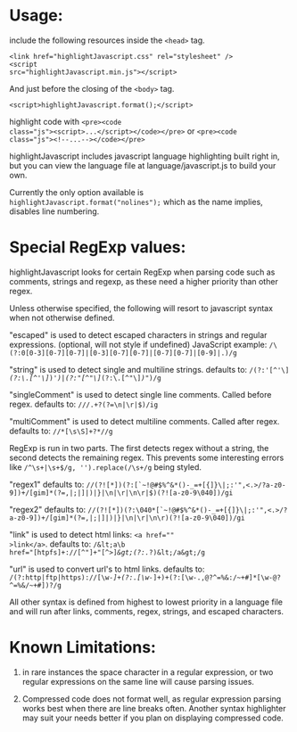 Usage:
======

include the following resources inside the <code>&lt;head&gt;</code> tag.

<code>&lt;link href="highlightJavascript.css" rel="stylesheet" /&gt;
&lt;script src="highlightJavascript.min.js"&gt;&lt;/script&gt;</code>

And just before the closing of the <code>&lt;body&gt;</code> tag.

<code>&lt;script&gt;highlightJavascript.format();&lt;/script&gt;</code>

highlight code with <code>&lt;pre&gt;&lt;code class="js"&gt;&lt;script&gt;...&lt;/script&gt;&lt;/code&gt;&lt;/pre&gt;</code> or <code>&lt;pre&gt;&lt;code class="js"&gt;&lt;!--...--&gt;&lt;/code&gt;&lt;/pre&gt;</code>

highlightJavascript includes javascript language highlighting built right in, but you can view the language file at language/javascript.js to build your own.

Currently the only option available is <code>highlightJavascript.format("nolines");</code> which as the name implies, disables line numbering.



Special RegExp values:
======================

highlightJavascript looks for certain RegExp when parsing code such as comments, strings and regexp, as these need a higher priority than other regex.

Unless otherwise specified, the following will resort to javascript syntax when not otherwise defined.

"escaped" is used to detect escaped characters in strings and regular expressions. (optional, will not style if undefined) JavaScript example: <code>/\\(?:0[0-3][0-7][0-7]|[0-3][0-7][0-7]|[0-7][0-7]|[0-9]|.)/g</code>

"string" is used to detect single and multiline strings. defaults to: <code>/(?:'[^'\\]*(?:\\.[^'\\]*)*')|(?:"[^"\\]*(?:\\.[^"\\]*)*")/g</code>

"singleComment" is used to detect single line comments. Called before regex. defaults to: <code>/\/\/.+?(?=\n|\r|$)/ig</code>

"multiComment" is used to detect multiline comments. Called after regex. defaults to: <code>/\/\*[\s\S]+?\*\//g</code>

RegExp is run in two parts. The first detects regex without a string, the second detects the remaining regex. This prevents some interesting errors like <code>/^\s+|\s+$/g, '').replace(/\s+/g</code> being styled.

"regex1" defaults to: <code>/\/(?![\*])(?:[\`\~\!\@\#\$\%\^\&\*\(\)\-\_\=\+\[\{\]\}\\\|\;\:\'\"\,\<\.\>\/\?a-z0-9])+\/[gim]*(?=\,|\;|\]|\)|\}|\n|\r|\n\r|$)(?![a-z0-9\040])/gi</code>

"regex2" defaults to: <code>/\/(?![\*])(?:\040*[\`\~\!\@\#\$\%\^\&\*\(\)\-\_\=\+\[\{\]\}\\\|\;\:\'\"\,\<\.\>\/\?a-z0-9])+\/[gim]*(?=\,|\;|\]|\)|\}|\n|\r|\n\r)(?![a-z0-9\040])/gi</code>

"link" is used to detect html links: <code>&lt;a href="" &gt;link&lt;/a&gt;</code>. defaults to: <code>/\&lt;a\b href\=\"[htpfs]+\:\/\/[^"]+\"[^&gt;]*\&gt;(?:.*?)\&lt;\/a\&gt;/g</code>

"url" is used to convert url's to html links. defaults to: <code>/(?:http|ftp|https):\/\/[\w\-_]+(?:\.[\w\-_]+)+(?:[\w\-\.,@?^=%&amp;:\/~\+#]*[\w\-\@?^=%&amp;\/~\+#])?/g</code>

All other syntax is defined from highest to lowest priority in a language file and will run after links, comments, regex, strings, and escaped characters.

Known Limitations:
==================

1. in rare instances the space character in a regular expression, or two regular expressions on the same line will cause parsing issues.

2. Compressed code does not format well, as regular expression parsing works best when there are line breaks often. Another syntax highlighter may suit your needs better if you plan on displaying compressed code.